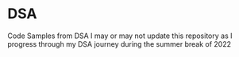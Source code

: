 # DSA
Code Samples from DSA
I may or may not update this repository as I progress through my DSA journey during the summer break of 2022
